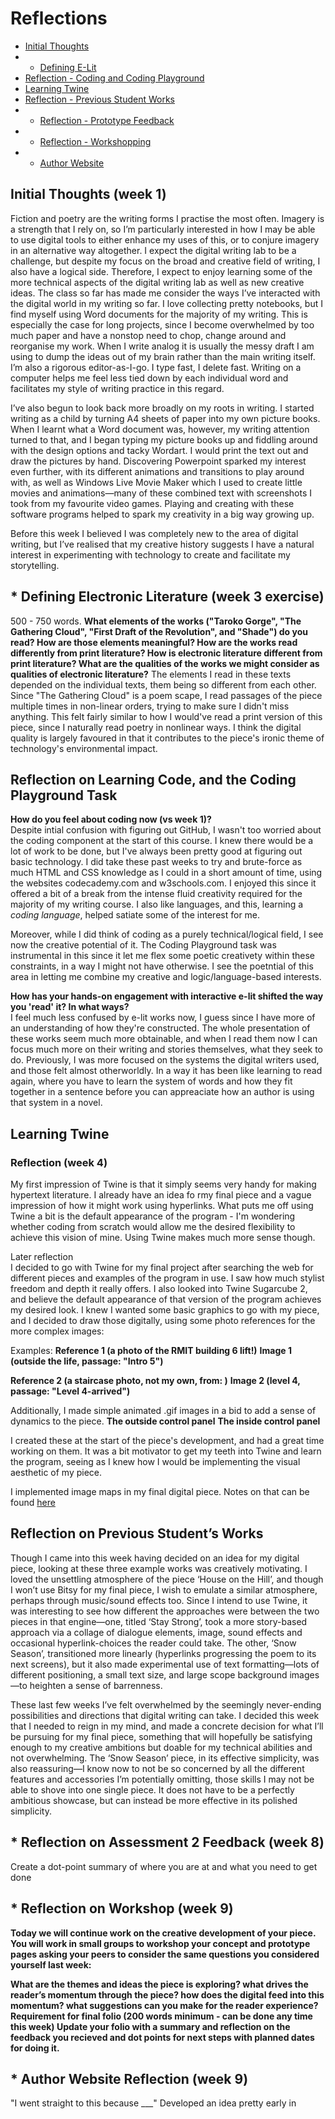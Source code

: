 # Reflections
- [Initial Thoughts](#thoughts)<br>
- * [Defining E-Lit](#defining)<br>
- [Reflection - Coding and Coding Playground](#playground)<br>
- [Learning Twine](#twine)<br>
- [Reflection - Previous Student Works](#previous)<br>
- * [Reflection - Prototype Feedback](#taxonomy)<br>
- * [Reflection - Workshopping](#workshop)<br>
- * [Author Website](#author)<br>

## Initial Thoughts (week 1) <a id="thoughts"></a>
Fiction and poetry are the writing forms I practise the most often. Imagery is a strength that I rely on, so I’m particularly interested in how I may be able to use digital tools to either enhance my uses of this, or to conjure imagery in an alternative way altogether. I expect the digital writing lab to be a challenge, but despite my focus on the broad and creative field of writing, I also have a logical side. Therefore, I expect to enjoy learning some of the more technical aspects of the digital writing lab as well as new creative ideas.
The class so far has made me consider the ways I’ve interacted with the digital world in my writing so far. I love collecting pretty notebooks, but I find myself using Word documents for the majority of my writing. This is especially the case for long projects, since I become overwhelmed by too much paper and have a nonstop need to chop, change around and reorganise my work. When I write analog it is usually the messy draft I am using to dump the ideas out of my brain rather than the main writing itself. I’m also a rigorous editor-as-I-go. I type fast, I delete fast. Writing on a computer helps me feel less tied down by each individual word and facilitates my style of writing practice in this regard.

I’ve also begun to look back more broadly on my roots in writing. I started writing as a child by turning A4 sheets of paper into my own picture books. When I learnt what a Word document was, however, my writing attention turned to that, and I began typing my picture books up and fiddling around with the design options and tacky Wordart. I would print the text out and draw the pictures by hand. Discovering Powerpoint sparked my interest even further, with its different animations and transitions to play around with, as well as Windows Live Movie Maker which I used to create little movies and animations—many of these combined text with screenshots I took from my favourite video games. Playing and creating with these software programs helped to spark my creativity in a big way growing up.

Before this week I believed I was completely new to the area of digital writing, but I’ve realised that my creative history suggests I have a natural interest in experimenting with technology to create and facilitate my storytelling.

## * Defining Electronic Literature (week 3 exercise) <a id="defining"></a>
500 - 750 words.
<strong>What elements of the works ("Taroko Gorge", "The Gathering Cloud", "First Draft of the Revolution", and "Shade") do you read? How are those elements meaningful? How are the works read differently from print literature? How is electronic literature different from print literature? What are the qualities of the works we might consider as qualities of electronic literature?</strong>
The elements I read in these texts depended on the individual texts, them being so different from each other. Since "The Gathering Cloud" is a poem scape, I read passages of the piece multiple times in non-linear orders, trying to make sure I didn't miss anything. This felt fairly similar to how I would've read a print version of this piece, since I naturally read poetry in nonlinear ways. I think the digital quality is largely favoured in that it contributes to the piece's ironic theme of technology's environmental impact.

## Reflection on Learning Code, and the Coding Playground Task <a id="playground"></a>
<strong>How do you feel about coding now (vs week 1)?</strong><br>
Despite intial confusion with figuring out GitHub, I wasn't too worried about the coding component at the start of this course. I knew there would be a lot of work to be done, but I've always been pretty good at figuring out basic technology. I did take these past weeks to try and brute-force as much HTML and CSS knowledge as I could in a short amount of time, using the websites codecademy.com and w3schools.com. I enjoyed this since it offered a bit of a break from the intense fluid creativity required for the majority of my writing course. I also like languages, and this, learning a <em>coding language</em>, helped satiate some of the interest for me.

Moreover, while I did think of coding as a purely technical/logical field, I see now the creative potential of it. The Coding Playground task was instrumental in this since it let me flex some poetic creativety within these constraints, in a way I might not have otherwise. I see the poetntial of this area in letting me combine my creative and logic/language-based interests.

<strong>How has your hands-on engagement with interactive e-lit shifted the way you 'read' it? In what ways?</strong><br>
I feel much less confused by e-lit works now, I guess since I have more of an understanding of how they're constructed. The whole presentation of these works seem much more obtainable, and when I read them now I can focus much more on their writing and stories themselves, what they seek to do. Previously, I was more focused on the systems the digital writers used, and those felt almost otherworldly. In a way it has been like learning to read again, where you have to learn the system of words and how they fit together in a sentence before you can appreaciate how an author is using that system in a novel.

## Learning Twine <a id="twine"></a>
### Reflection (week 4)
My first impression of Twine is that it simply seems very handy for making hypertext literature. I already have an idea fo rmy final piece and a vague impression of how it might work using hyperlinks. What puts me off using Twine a bit is the default appearance of the program - I'm wondering whether coding from scratch would allow me the desired flexibility to achieve this vision of mine. Using Twine makes much more sense though.

<strone>Later reflection</strong><br>
I decided to go with Twine for my final project after searching the web for different pieces and examples of the program in use. I saw how much stylist freedom and depth it really offers. I also looked into Twine Sugarcube 2, and believe the default appearance of that version of the program achieves my desired look. I knew I wanted some basic graphics to go with my piece, and I decided to draw those digitally, using some photo references for the more complex images:

Examples: 
<strong>Reference 1 (a photo of the RMIT building 6 lift!)</strong> <strong>Image 1 (outside the life, passage: "Intro 5")</strong>

<strong>Reference 2 (a staircase photo, not my own, from: )</strong> <strong>Image 2 (level 4, passage: "Level 4-arrived")</strong>

Additionally, I made simple animated .gif images in a bid to add a sense of dynamics to the piece.
<strong>The outside control panel</strong> <strong>The inside control panel</strong>

I created these at the start of the piece's development, and had a great time working on them. It was a bit motivator to get my teeth into Twine and learn the program, seeing as I knew how I would be implementing the visual aesthetic of my piece.

I implemented image maps in my final digital piece. Notes on that can be found [here](./How-to-Use-a-Lift.md)

## Reflection on Previous Student’s Works <a id="previous"></a>
Though I came into this week having decided on an idea for my digital piece, looking at these three example works was creatively motivating. I loved the unsettling atmosphere of the piece ‘House on the Hill’, and though I won’t use Bitsy for my final piece, I wish to emulate a similar atmosphere, perhaps through music/sound effects too. Since I intend to use Twine, it was interesting to see how different the approaches were between the two pieces in that engine—one, titled ‘Stay Strong’, took a more story-based approach via a collage of dialogue elements, image, sound effects and occasional hyperlink-choices the reader could take. The other, ‘Snow Season’, transitioned more linearly (hyperlinks progressing the poem to its next screens), but it also made experimental use of text formatting—lots of different positioning, a small text size, and large scope background images—to heighten a sense of barrenness.

These last few weeks I’ve felt overwhelmed by the seemingly never-ending possibilities and directions that digital writing can take. I decided this week that I needed to reign in my mind, and made a concrete decision for what I’ll be pursuing for my final piece, something that will hopefully be satisfying enough to my creative ambitions but doable for my technical abilities and not overwhelming. The ‘Snow Season’ piece, in its effective simplicity, was also reassuring—I know now to not be so concerned by all the different features and accessories I’m potentially omitting, those skills I may not be able to shove into one single piece. It does not have to be a perfectly ambitious showcase, but can instead be more effective in its polished simplicity.

## * Reflection on Assessment 2 Feedback (week 8) <a id="feedback"></a>
Create a dot-point summary of where you are at and what you need to get done

## * Reflection on Workshop (week 9) <a id="workshop"></a>
<strong>Today we will continue work on the creative development of your piece. You will work in small groups to workshop your concept and prototype pages asking your peers to consider the same questions you considered yourself last week:

What are the themes and ideas the piece is exploring?
what drives the reader’s momentum through the piece?
how does the digital feed into this momentum?
what suggestions can you make for the reader experience?
Requirement for final folio (200 words minimum - can be done any time this week) Update your folio with a summary and reflection on the feedback you recieved and dot points for next steps with planned dates for doing it.</strong>

## * Author Website Reflection (week 9) <a id="author"></a>



 "I went straight to this because ___"
 Developed an idea pretty early in